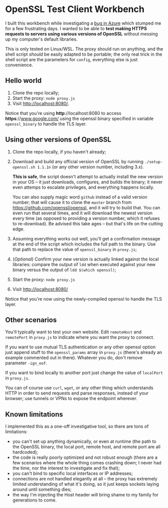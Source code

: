 # OpenSSL Test Client Workbench

I built this workbench while investigating a [bug in Azure](https://stackoverflow.com/questions/72545162/unexpected-post-size-limit-for-azure-app-service-with-tls-mutual-authentication/72582490)
which stumped me for a few frustrating days. I wanted to be able to **test making HTTPS requests to servers using various versions of OpenSSL**
without messing up my computer's default libraries.

This is only tested on Linux/WSL. The proxy should run on anything, and the shell script _should_ be easily adapted to be portable;
the only real trick in the shell script are the parameters for `config`, everything else is just convenience.

## Hello world
1. Clone the repo locally;
1. Start the proxy: `node proxy.js`
1. Visit [http://localhost:8080/](http://localhost:8080/).

Notice that you're using **http**://localhost:8080 to access **https**://www.google.com/ using the openssl binary specified in
variable `openssl_binary` to handle the TLS layer.

## Using other versions of OpenSSL
1. Clone the repo locally, if you haven't already;
1. Download and build any official version of OpenSSL by running `./setup-openssl.sh 1.1.1n` (or any other version number, including 3.x).
   
   **This is safe**, the script doesn't attempt to actually install the new version in your OS – it just downloads, configures, and builds
   the binary; it never even attemps to escalate privileges, and everything happens locally.

   You can also supply magic word `github` instead of a valid version number; that will cause it to clone the `master` branch from
   https://github.com/openssl/openssl, and it will try to build that. You can even run that several times, and it will download the
   newest version every time (as opposed to providing a version number, which it refuses to re-download).
   Be advised this take ages – but that's life on the cutting edge.
   
1. Assuming everything works out well, you'll get a confirmation message at the end of the script which includes the full path to the binary.
   Use that path to replace the value of `openssl_binary` in `proxy.js`;
1. (_Optional_) Confirm your new version is actually linked against the local libraries: compare the output of `ldd` when executed against
   your new binary versus the output of `ldd $(which openssl)`;
1. Start the proxy: `node proxy.js`
1. Visit [http://localhost:8080/](http://localhost:8080/)

Notice that you're now using the newly-compiled openssl to handle the TLS layer.

## Other scenarios
You'll typically want to test your own website. Edit `remoteHost` and `remotePort` in `proxy.js` to indicate where you want the proxy to connect.

If you want to use mutual TLS authentication or any other openssl option just append stuff to the `openssl_params` array in `proxy.js` (there's already an example commented out in there).
Whatever you do, don't remove parameter `-ign_eof`.

If you want to bind locally to another port just change the value of `localPort` in `proxy.js`.

You can of course use `curl`, `wget`, or any other thing which understands HTTP in order to send requests and parse responses, instead of your browser; use tunnels or VPNs to expose the endpoint wherever.

## Known limitations
I implemented this as a one-off investigative tool, so there are tons of limitations:
- you can't set up anything dynamically, or even at runtime (the path to the OpenSSL binary, the local port, remote host, and remote port are all hardcoded);
- the code is really poorly optimized and not robust enough (there are a few scenarios where the whole thing comes crashing down; I never had the time, nor the interest to investigate and fix that);
- you can't bind to specific local interfaces or IP addresses;
- connections are not handled elegantly at all – the proxy has extremely limited understanding of what it's doing, so it just keeps sockets laying around until something dies;
- the way I'm injecting the Host header will bring shame to my family for generations to come.